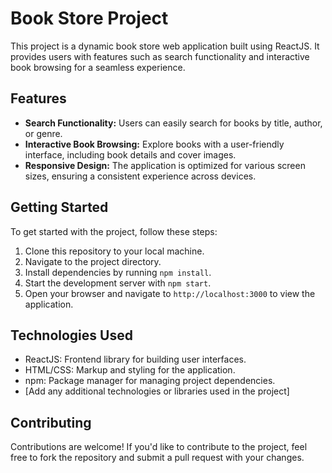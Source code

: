 # Book Store Project

This project is a dynamic book store web application built using ReactJS. It provides users with features such as search functionality and interactive book browsing for a seamless experience.

## Features

- **Search Functionality:** Users can easily search for books by title, author, or genre.
- **Interactive Book Browsing:** Explore books with a user-friendly interface, including book details and cover images.
- **Responsive Design:** The application is optimized for various screen sizes, ensuring a consistent experience across devices.

## Getting Started

To get started with the project, follow these steps:

1. Clone this repository to your local machine.
2. Navigate to the project directory.
3. Install dependencies by running `npm install`.
4. Start the development server with `npm start`.
5. Open your browser and navigate to `http://localhost:3000` to view the application.

## Technologies Used

- ReactJS: Frontend library for building user interfaces.
- HTML/CSS: Markup and styling for the application.
- npm: Package manager for managing project dependencies.
- [Add any additional technologies or libraries used in the project]

## Contributing

Contributions are welcome! If you'd like to contribute to the project, feel free to fork the repository and submit a pull request with your changes.

